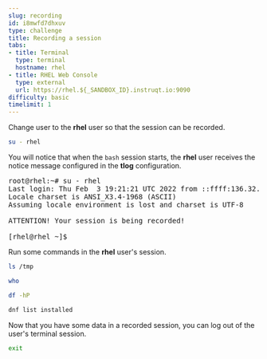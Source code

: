 ```yaml
---
slug: recording
id: i8mwfd7dhxuv
type: challenge
title: Recording a session
tabs:
- title: Terminal
  type: terminal
  hostname: rhel
- title: RHEL Web Console
  type: external
  url: https://rhel.${_SANDBOX_ID}.instruqt.io:9090
difficulty: basic
timelimit: 1
---
```


Change user to the __rhel__ user so that the session can be recorded.

```bash
su - rhel
```

You will notice that when the `bash` session starts, the __rhel__ user receives
the notice message configured in the __tlog__ configuration.

<pre class=file>
root@rhel:~# su - rhel
Last login: Thu Feb  3 19:21:21 UTC 2022 from ::ffff:136.32.60.35 on web console
Locale charset is ANSI_X3.4-1968 (ASCII)
Assuming locale environment is lost and charset is UTF-8

ATTENTION! Your session is being recorded!

[rhel@rhel ~]$
</pre>

Run some commands in the __rhel__ user's session.

```bash
ls /tmp
```

```bash
who
```

```bash
df -hP
```

```bash
dnf list installed
```

Now that you have some data in a recorded session, you can log out of the user's terminal session.

```bash
exit
```

